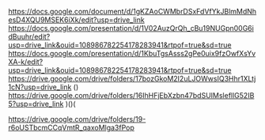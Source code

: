 https://docs.google.com/document/d/1gKZAoCWMbrDSxFdVfYkJBlmMdNhesD4XQU9MSEK6iXk/edit?usp=drive_link
https://docs.google.com/presentation/d/1V02AuzQrQh_cBu19NUGpn00G6idBuuhr/edit?usp=drive_link&ouid=108986782254178283941&rtpof=true&sd=true
https://docs.google.com/presentation/d/1KbuTgsAsss2gPe0uix9fzOwfXsYvXA-k/edit?usp=drive_link&ouid=108986782254178283941&rtpof=true&sd=true
https://drive.google.com/drive/folders/17bozGkoM2I2uLJOWwsIQ3Hhr1XLtj1cN?usp=drive_link
()
https://drive.google.com/drive/folders/16IhHFjEbXzbn47bdSUIMslefllG52IB5?usp=drive_link
)()(

https://drive.google.com/drive/folders/19-r6oUSTbcmCCqVmtR_qaxoMlga3fPop
